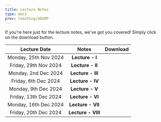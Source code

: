 ```yaml
---
title: Lecture Notes
type: docs
prev: teaching/UDGRP
---
```

If you're here just for the lecture notes, we've got you covered! Simply click on the download button.

|     Lecture Date      |      Notes    |     Download     |
|:---------------------:|:---------------------:|:----------------:|
| Monday, 25th Nov 2024 | **Lecture - I**     |  |
| Friday, 29th Nov 2024 | **Lecture - II**    |   |
| Monday, 2nd Dec 2024 | **Lecture - III**   |   |
| Friday, 6th Dec 2024 | **Lecture - IV**    |   |
| Monday, 9th Dec 2024 | **Lecture - V**     |   |
| Friday, 13th Dec 2024 | **Lecture - VI**    |   |
| Monday, 16th Dec 2024 | **Lecture - VII**   |   |
| Friday, 20th Dec 2024 | **Lecture - VIII**  |   |
